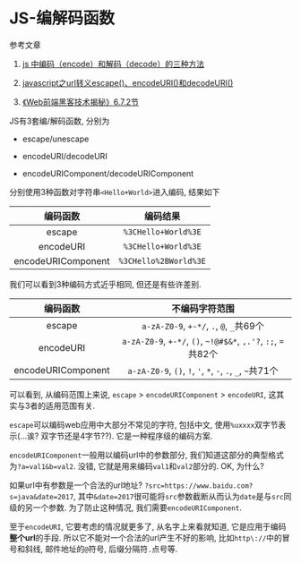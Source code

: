 # JS-编解码函数

参考文章

1. [js 中编码（encode）和解码（decode）的三种方法](http://blog.csdn.net/xingkong22star/article/details/39155739)

2. [javascript之url转义escape()、encodeURI()和decodeURI()](http://www.cnblogs.com/kissdodog/archive/2012/12/22/2829489.html)

3. [《Web前端黑客技术揭秘》6.7.2节]()

JS有3套编/解码函数, 分别为

- escape/unescape

- encodeURI/decodeURI

- encodeURIComponent/decodeURIComponent

分别使用3种函数对字符串`<Hello+World>`进入编码, 结果如下

|        编码函数        |          编码结果         |
|:------------------:|:---------------------:|
|       escape       |  `%3CHello+World%3E`  |
|      encodeURI     |  `%3CHello+World%3E`  |
| encodeURIComponent | `%3CHello%2BWorld%3E` |

我们可以看到3种编码方式近乎相同, 但还是有些许差别.

|        编码函数        |                           不编码字符范围                           |
|:------------------:|:-----------------------------------------------------------:|
|       escape       |            `a-zA-Z0-9`, `+-*/`, `.`, `@`, `_`共69个           |
|      encodeURI     | `a-zA-Z0-9`, `+-*/`, `()`, `~!@#$&*`, `,.'?`, `:;`, `=`共82个 |
| encodeURIComponent |   `a-zA-Z0-9`, `()`, `!`, `'`, `*`, `-`, `.`, `_`, `~`共71个  |

可以看到, 从编码范围上来说, `escape` > `encodeURIComponent` > `encodeURI`, 这其实与3者的适用范围有关. 

`escape`可以编码web应用中大部分不常见的字符, 包括中文, 使用`%uxxxx`双字节表示(...诶? 双字节还是4字节??). 它是一种程序级的编码方案.

`encodeURIComponent`一般用以编码url中的参数部分, 我们知道这部分的典型格式为`?a=val1&b=val2`. 没错, 它就是用来编码`val1`和`val2`部分的. OK, 为什么? 

如果url中有参数是一个合法的url地址? `?src=https://www.baidu.com?s=java&date=2017`, 其中`&date=2017`很可能将`src`参数截断从而认为`date`是与`src`同级的另一个参数. 为了防止这种情况, 我们需要`encodeURIComponent`.

至于`encodeURI`, 它要考虑的情况就更多了, 从名字上来看就知道, 它是应用于编码**整个url**的手段. 所以它不能对一个合法的url产生不好的影响, 比如`http\://`中的冒号和斜线, 邮件地址的`@`符号, 后缀分隔符`.`点号等.